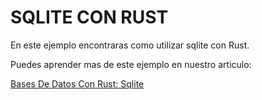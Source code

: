 # SQLITE CON RUST

En este ejemplo encontraras como utilizar sqlite con Rust.

Puedes aprender mas de este ejemplo en nuestro articulo:

[Bases De Datos Con Rust: Sqlite](https://rustyfullstack.com/blog/bases-de-datos-con-rust:-sqlite)
